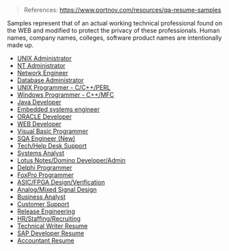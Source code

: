 > References:
> https://www.portnov.com/resources/qa-resume-samples

Samples represent that of an actual working technical  professional found on the WEB and modified to protect the privacy of  these professionals. Human names, company names, colleges, software  product names are intentionally made up.
- [UNIX Administrator](https://www.portnov.com/free-sample-resumes/free-unix-administrator-resume-samples)
- [NT Administrator](https://www.portnov.com/free-sample-resumes/free-windows-nt-administrator-resume-samples)
- [Network Engineer](https://www.portnov.com/free-sample-resumes/free-network-engineer-resume-samples)
- [Database Administrator](https://www.portnov.com/free-sample-resumes/free-dba-resume-samples)
- [UNIX Programmer - C/C++/PERL](https://www.portnov.com/free-sample-resumes/free-unix-programmer-resume-samples)
- [Windows Programmer - C++/MFC](https://www.portnov.com/free-sample-resumes/free-windows-developer-resume-samples)
- [Java Developer](https://www.portnov.com/free-sample-resumes/free-java-developer-resume-samples)
- [Embedded systems engineer](https://www.portnov.com/free-sample-resumes/free-embedded-systems-resume-samples)
- [ORACLE Developer](https://www.portnov.com/free-sample-resumes/free-oracle-developer-resume-samples)
- [WEB Developer](https://www.portnov.com/free-sample-resumes/free-web-developer-resume-samples)
- [Visual Basic Programmer](https://www.portnov.com/free-sample-resumes/free-visual-basic-resume-samples)
- [SQA Engineer (New)](https://www.portnov.com/free-sample-resumes/free-sqa-resume-samples)
- [Tech/Help Desk Support](https://www.portnov.com/free-sample-resumes/free-technical-support-resume-samples)
- [Systems Analyst](https://www.portnov.com/free-sample-resumes/free-systems-analyst-resume-samples)
- [Lotus Notes/Domino Developer/Admin](https://www.portnov.com/free-sample-resumes/free-lotus-notes-domino-resume-samples)
- [Delphi Programmer](https://www.portnov.com/free-sample-resumes/free-delphi-resume-samples)
- [FoxPro Programmer](https://www.portnov.com/free-sample-resumes/free-foxpro-resume-samples)
- [ASIC/FPGA Design/Verification ](https://www.portnov.com/free-sample-resumes/free-logic-design-asic-fpga-resume-samples)
- [Analog/Mixed Signal Design](https://www.portnov.com/free-sample-resumes/free-analogmixed-signal-design-resume-samples)
- [Business Analyst](https://www.portnov.com/free-sample-resumes/free-business-analyst-resume-samples)
- [Customer Support](https://www.portnov.com/free-sample-resumes/free-customer-support-resume-samples)
- [Release Engineering](https://www.portnov.com/free-sample-resumes/free-release-engineer-resume-samples)
- [HR/Staffing/Recruiting](https://www.portnov.com/free-sample-resumes/free-hr-staffing-recruiting-resume-samples)
- [Technical Writer Resume](https://www.portnov.com/free-sample-resumes/free-technical-writer-resume-samples)
- [SAP Developer Resume](https://www.portnov.com/free-sample-resumes/free-sap-resume-samples)
- [Accountant Resume](https://www.portnov.com/free-sample-resumes/free-accounting-resume-samples)